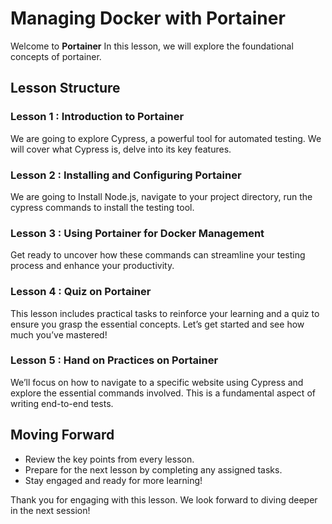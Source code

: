 

# Managing Docker with Portainer

Welcome to **Portainer** In this lesson, we will explore the foundational concepts of portainer.

## Lesson Structure

### Lesson 1 : Introduction to Portainer

We are going to explore Cypress, a powerful tool for automated testing. We will cover what Cypress is, delve into its key features.

### Lesson 2 : Installing and Configuring Portainer

We are going to Install Node.js, navigate to your project directory, run the cypress commands to install the testing tool.

### Lesson 3 : Using Portainer for Docker Management

Get ready to uncover how these commands can streamline your testing process and enhance your productivity.

### Lesson 4 : Quiz on Portainer

This lesson includes practical tasks to reinforce your learning and a quiz to ensure you grasp the essential concepts. Let’s get started and see how much you’ve mastered!

### Lesson 5 : Hand on Practices on Portainer

We’ll focus on how to navigate to a specific website using Cypress and explore the essential commands involved. This is a fundamental aspect of writing end-to-end tests.

## Moving Forward

-   Review the key points from every lesson.
-   Prepare for the next lesson by completing any assigned tasks.
-   Stay engaged and ready for more learning!

Thank you for engaging with this lesson. We look forward to diving deeper in the next session!
<!--stackedit_data:
eyJoaXN0b3J5IjpbLTIxMjQ5Mjg4MjYsLTU5ODg3NTAzMl19
-->